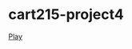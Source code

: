 # cart215-project4

[Play](https://tonylindorock.github.io/cart215-project4/Cards-Dungeon/index.html)
